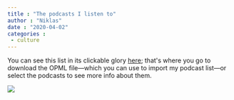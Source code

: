 ```yaml
---
title : "The podcasts I listen to"
author : "Niklas"
date : "2020-04-02"
categories : 
 - culture
---
```


You can see this list in its clickable glory [here](https://lists.pocketcasts.com/06fc1a8c-d6cb-47ed-8ef5-29ccc6f2ee37); that's where you go to download the OPML file—which you can use to import my podcast list—or select the podcasts to see more info about them.

![](http://niklasblog.com/wp-content/podcasts20200401.jpg)
